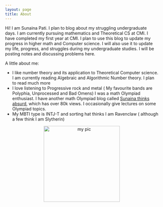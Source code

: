 ```yaml
---
layout: page
title: About
---
```



Hi! I am Sunaina Pati. I plan to blog about my struggling undergraduate days. I am currently pursuing mathematics and Theoretical CS at CMI. I have completed my first year at CMI. I plan to use this blog to update my progress in higher math and Computer science. I will also use it to update my life, progress, and struggles during my undergraduate studies. I will be posting notes and discussing problems here. 

A little about me:
- I like number theory and its application to Theoretical Computer science. I am currently reading Algebraic and Algorithmic Number theory. I plan to read much more
- I love listening to Progressive rock and metal ( My favourite bands are Polyphia, Unprocessed and Bad Omens)
I was a math Olympiad enthusiast. I have another math Olympiad blog called [Sunaina thinks absurd](https://sunainalovesmath.blogspot.com/), which has over 80k views. I occasionally give lectures on some Olympiad topics.
- My MBTI type is INTJ-T and sorting hat thinks I am Ravenclaw ( although a few think I am Slytherin)

<p align="center">
<img src="https://sunainapati.github.io/1722355300120.jpg" alt="my pic" width="250" height="250">
</p>
